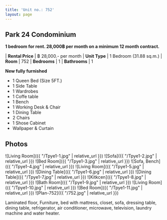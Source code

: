```yaml
---
title: 'Unit no.: 752'
layout: page
---
```


## Park 24 Condominium

**1 bedroom for rent. 28,000฿ per month on a minimum 12 month contract.**

| **Rental Price** |  ฿ 28,000.- per month
| **Unit Type** |  1 Bedroom (31.88 sq.m.)
| **Room** |  752
| **Bedrooms** |  1
| **Bathrooms** |  1

**New fully furnished**

* 1 Queen Bed (Size 5FT.)
* 1 Side Table
* 1 Wardrobes
* 1 Coffe table
* 1 Bench
* 1 Working Desk & Chair
* 1 Dining Table
* 2 Chairs
* 1 Shose Cabinet
* Wallpaper & Curtain

## Photos

![Living Room]({{ "/Tpye1-1.jpg" | relative_url }})
![Sofa]({{ "/Tpye1-2.jpg" | relative_url }})
![Bed Room]({{ "/Tpye1-3.jpg" | relative_url }})
![Sofa, Bench]({{ "/Tpye1-4.jpg" | relative_url }})
![Living Room]({{ "/Tpye1-5.jpg" | relative_url }})
![Dining Table]({{ "/Tpye1-6.jpg" | relative_url }})
![Dining Table]({{ "/Tpye1-7.jpg" | relative_url }})
![Kitkcen]({{ "/Tpye1-8.jpg" | relative_url }})
![Bath Room]({{ "/Tpye1-9.jpg" | relative_url }})
![Living Room]({{ "/Tpye1-10.jpg" | relative_url }})
![Bed Room]({{ "/Tpye1-11.jpg" | relative_url }})
![Plan-752]({{ "/752.jpg" | relative_url }})

Laminated floor, Furniture, bed with mattress, closet, sofa, dressing table,
dining table, refrigerator, air conditioner, microwave, television, laundry
machine and water heater.